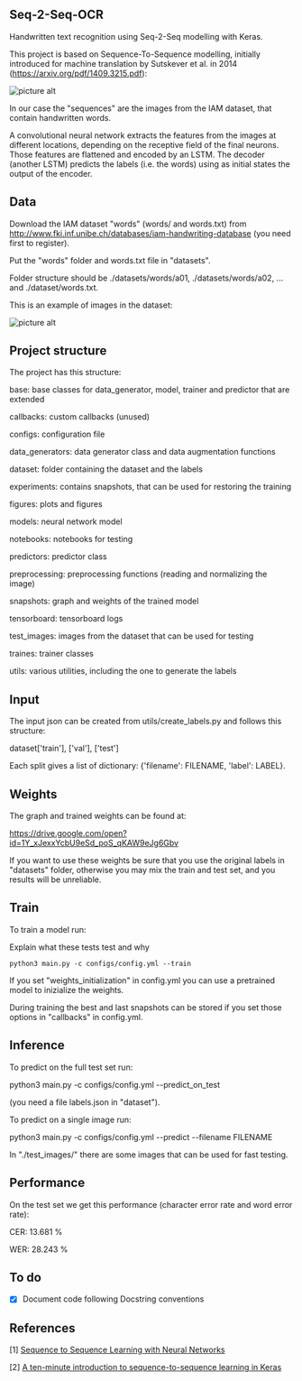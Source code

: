 ## Seq-2-Seq-OCR

Handwritten text recognition using Seq-2-Seq modelling with Keras.

This project is based on Sequence-To-Sequence modelling, initially introduced for machine translation by Sutskever et al. in 2014 (https://arxiv.org/pdf/1409.3215.pdf):

![picture alt](https://github.com/giovanniguidi/Seq-2-Seq-OCR/blob/master/figures/seq2seq.png "")

In our case the "sequences" are the images from the IAM dataset, that contain handwritten words. 

A convolutional neural network extracts the features from the images at different locations, depending on the receptive field of the final neurons. Those features are flattened and encoded by an LSTM. The decoder (another LSTM) predicts the labels (i.e. the words) using as initial states the output of the encoder.


## Data

Download the IAM dataset "words" (words/ and words.txt) from 
http://www.fki.inf.unibe.ch/databases/iam-handwriting-database (you need first to register). 

Put the "words" folder and words.txt file in "datasets". 

Folder structure should be ./datasets/words/a01, ./datasets/words/a02, ... and ./dataset/words.txt.

This is an example of images in the dataset:

![picture alt](https://github.com/giovanniguidi/Seq-2-Seq-OCR/blob/master/test_images/b01-049-01-00.png "")

## Project structure

The project has this structure:

base: base classes for data_generator, model, trainer and predictor that are extended

callbacks: custom callbacks (unused)

configs: configuration file

data_generators: data generator class and data augmentation functions

dataset: folder containing the dataset and the labels

experiments: contains snapshots, that can be used for restoring the training 

figures: plots and figures

models: neural network model

notebooks: notebooks for testing 

predictors: predictor class 

preprocessing: preprocessing functions (reading and normalizing the image)

snapshots: graph and weights of the trained model

tensorboard: tensorboard logs

test_images: images from the dataset that can be used for testing 

traines: trainer classes

utils: various utilities, including the one to generate the labels


## Input

The input json can be created from utils/create_labels.py and follows this structure:

dataset['train'], ['val'], ['test']

Each split gives a list of dictionary: {'filename': FILENAME, 'label': LABEL}.


## Weights

The graph and trained weights can be found at:

https://drive.google.com/open?id=1Y_xJexxYcbU9eSd_poS_qKAW9eJg6Gbv

If you want to use these weights be sure that you use the original labels in "datasets" folder, otherwise you may mix the train and test set, and you results will be unreliable.


## Train

To train a model run:

Explain what these tests test and why

```
python3 main.py -c configs/config.yml --train
```

If you set "weights_initialization" in config.yml you can use a pretrained model to inizialize the weights. 

During training the best and last snapshots can be stored if you set those options in "callbacks" in config.yml.


## Inference 

To predict on the full test set run: 

python3 main.py -c configs/config.yml --predict_on_test

(you need a file labels.json in "dataset").

To predict on a single image run:

python3 main.py -c configs/config.yml --predict --filename FILENAME

In "./test_images/" there are some images that can be used for fast testing. 


## Performance

On the test set we get this performance (character error rate and word error rate):

CER:  13.681 %

WER:  28.243 %


## To do

- [x] Document code following Docstring conventions


## References


\[1\] [Sequence to Sequence Learning with Neural Networks](https://arxiv.org/pdf/1409.3215.pdf)

\[2\] [A ten-minute introduction to sequence-to-sequence learning in Keras](https://blog.keras.io/a-ten-minute-introduction-to-sequence-to-sequence-learning-in-keras.html)